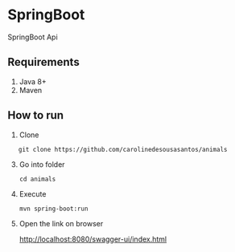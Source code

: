
# SpringBoot
SpringBoot Api

## Requirements

1. Java 8+
2. Maven

## How to run

1. Clone
```
   git clone https://github.com/carolinedesousasantos/animals
   ```


3. Go into folder

   ```
   cd animals
   ```

4. Execute

   ```
   mvn spring-boot:run
   
   ```


3. Open the link on browser

   [http://localhost:8080/swagger-ui/index.html](http://localhost:8080/swagger-ui/index.html)
